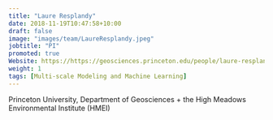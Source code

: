 ```yaml
---
title: "Laure Resplandy"
date: 2018-11-19T10:47:58+10:00
draft: false
image: "images/team/LaureResplandy.jpeg"
jobtitle: "PI"
promoted: true
Website: https://https://geosciences.princeton.edu/people/laure-resplandy
weight: 1
tags: [Multi-scale Modeling and Machine Learning]
---
```



Princeton University, Department of Geosciences + the High Meadows Environmental Institute (HMEI)
